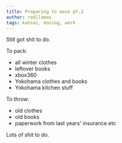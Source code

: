 ```yaml
---
title: Preparing to move pt.2
author: redllamas
tags: kansai, moving, work
---
```


Still got shit to do.

To pack:
 
 - all winter clothes
 - leftover books
 - xbox360
 - Yokohama clothes and books
 - Yokohama kitchen stuff

To throw:
  
  - old clothes
  - old books
  - paperwork from last years' insurance etc

Lots of shit to do.